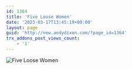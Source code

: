 ```yaml
---
id: 1364
title: 'Five Loose Women'
date: '2023-03-17T13:45:19+00:00'
layout: page
guid: 'http://new.andydixon.com/?page_id=1364'
trx_addons_post_views_count:
    - '1'
---
```


![Five Loose Women](https://i0.wp.com/assets.g8x2.ldn.idrivee2-23.com/posters/Five%20Loose%20Women%2001.jpg?w=1200&ssl=1 "Five Loose Women")